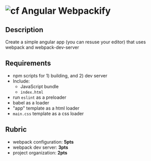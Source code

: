 ![cf](http://i.imgur.com/7v5ASc8.png) Angular Webpackify
====

## Description

Create a simple angular app (you can resuse your editor) that uses webpack and webpack-dev-server

## Requirements

* npm scripts for 1) building, and 2) dev server
* Include:
  * JavaScript bundle
  * `index.html`
* run `eslint` as a preloader
* babel as a loader
* "app" template as a html loader
* `main.css` template as a css loader

## Rubric

* webpack configuration: **5pts**
* webpack dev server: **3pts**
* project organization: **2pts**
